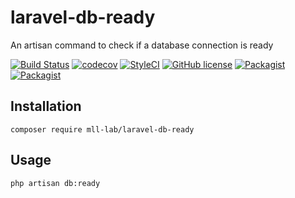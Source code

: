 # laravel-db-ready

An artisan command to check if a database connection is ready

[![Build Status](https://travis-ci.org/mll-lab/laravel-db-ready.svg?branch=master)](https://travis-ci.org/mll-lab/laravel-db-ready)
[![codecov](https://codecov.io/gh/mll-lab/laravel-db-ready/branch/master/graph/badge.svg)](https://codecov.io/gh/mll-lab/laravel-db-ready)
[![StyleCI](https://github.styleci.io/repos/150426104/shield?branch=master)](https://github.styleci.io/repos/150426104)
[![GitHub license](https://img.shields.io/github/license/mll-lab/laravel-db-ready.svg)](https://github.com/mll-lab/laravel-db-ready/blob/master/LICENSE)
[![Packagist](https://img.shields.io/packagist/v/mll-lab/laravel-db-ready.svg)](https://packagist.org/packages/mll-lab/laravel-db-ready)
[![Packagist](https://img.shields.io/packagist/dt/mll-lab/laravel-db-ready.svg)](https://packagist.org/packages/mll-lab/laravel-db-ready)

## Installation

    composer require mll-lab/laravel-db-ready

## Usage

    php artisan db:ready 
